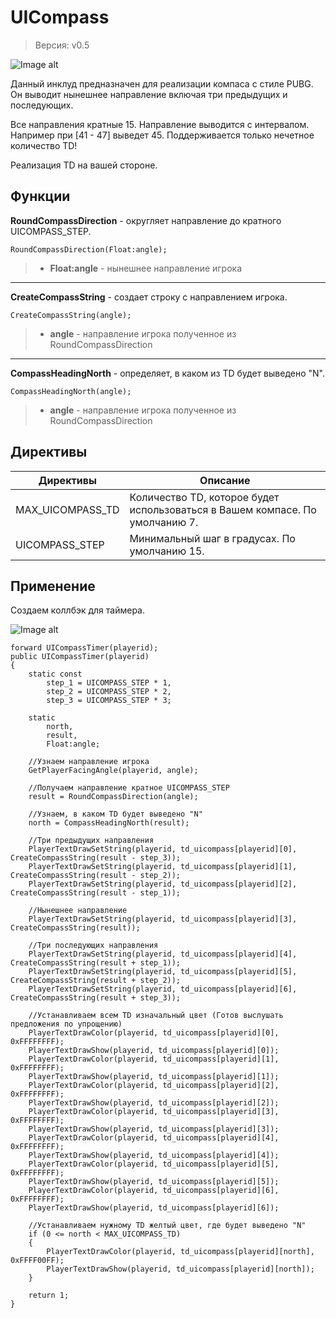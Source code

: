 # UICompass 

> Версия: v0.5

![Image alt](http://tscars.narod.ru/p-w/new/N.png)

Данный инклуд предназначен для реализации компаса с стиле PUBG. Он выводит нынешнее направление включая три предыдущих и последующих. 

Все направления кратные 15. Направление выводится с интервалом. Например при [41 - 47] выведет 45. Поддерживается только нечетное количество TD!

Реализация TD на вашей стороне.

Функции
---------

**RoundCompassDirection** - округляет направление до кратного UICOMPASS_STEP.

```pawn
RoundCompassDirection(Float:angle);
```

> * **Float:angle** - нынешнее направление игрока

---------

**CreateCompassString** - создает строку с направлением игрока.

```pawn
CreateCompassString(angle);
```

> * **angle** - направление игрока полученное из RoundCompassDirection

---------

**CompassHeadingNorth** - определяет, в каком из TD будет выведено "N".

```pawn
CompassHeadingNorth(angle);
```

> * **angle** - направление игрока полученное из RoundCompassDirection

Директивы
---------

| Директивы | Описание | 
| ------------- |------------------|
| MAX_UICOMPASS_TD | Количество TD, которое будет использоваться в Вашем компасе. По умолчанию 7. |
| UICOMPASS_STEP | Минимальный шаг в градусах. По умолчанию 15. |

Применение
---------

Создаем коллбэк для таймера.

![Image alt](http://tscars.narod.ru/p-w/new/compass.png)

```pawn
forward UICompassTimer(playerid);
public UICompassTimer(playerid)
{
    static const
        step_1 = UICOMPASS_STEP * 1,
        step_2 = UICOMPASS_STEP * 2,
        step_3 = UICOMPASS_STEP * 3;
        
    static
        north,
        result,
        Float:angle;

    //Узнаем направление игрока
    GetPlayerFacingAngle(playerid, angle);

    //Получаем направление кратное UICOMPASS_STEP
    result = RoundCompassDirection(angle);

    //Узнаем, в каком TD будет выведено "N"
    north = CompassHeadingNorth(result);

    //Три предыдущих направления
    PlayerTextDrawSetString(playerid, td_uicompass[playerid][0], CreateCompassString(result - step_3));
    PlayerTextDrawSetString(playerid, td_uicompass[playerid][1], CreateCompassString(result - step_2));
    PlayerTextDrawSetString(playerid, td_uicompass[playerid][2], CreateCompassString(result - step_1));

    //Нынешнее направление
    PlayerTextDrawSetString(playerid, td_uicompass[playerid][3], CreateCompassString(result));

    //Три последующих направления
    PlayerTextDrawSetString(playerid, td_uicompass[playerid][4], CreateCompassString(result + step_1));
    PlayerTextDrawSetString(playerid, td_uicompass[playerid][5], CreateCompassString(result + step_2));
    PlayerTextDrawSetString(playerid, td_uicompass[playerid][6], CreateCompassString(result + step_3));

    //Устанавливаем всем TD изначальный цвет (Готов выслушать предложения по упрощению)
    PlayerTextDrawColor(playerid, td_uicompass[playerid][0], 0xFFFFFFFF);
    PlayerTextDrawShow(playerid, td_uicompass[playerid][0]);
    PlayerTextDrawColor(playerid, td_uicompass[playerid][1], 0xFFFFFFFF);
    PlayerTextDrawShow(playerid, td_uicompass[playerid][1]);
    PlayerTextDrawColor(playerid, td_uicompass[playerid][2], 0xFFFFFFFF);
    PlayerTextDrawShow(playerid, td_uicompass[playerid][2]);
    PlayerTextDrawColor(playerid, td_uicompass[playerid][3], 0xFFFFFFFF);
    PlayerTextDrawShow(playerid, td_uicompass[playerid][3]);
    PlayerTextDrawColor(playerid, td_uicompass[playerid][4], 0xFFFFFFFF);
    PlayerTextDrawShow(playerid, td_uicompass[playerid][4]);
    PlayerTextDrawColor(playerid, td_uicompass[playerid][5], 0xFFFFFFFF);
    PlayerTextDrawShow(playerid, td_uicompass[playerid][5]);
    PlayerTextDrawColor(playerid, td_uicompass[playerid][6], 0xFFFFFFFF);
    PlayerTextDrawShow(playerid, td_uicompass[playerid][6]);
    
    //Устанавливаем нужному TD желтый цвет, где будет выведено "N"
    if (0 <= north < MAX_UICOMPASS_TD)
    {
        PlayerTextDrawColor(playerid, td_uicompass[playerid][north], 0xFFFF00FF);
        PlayerTextDrawShow(playerid, td_uicompass[playerid][north]);
    }

    return 1;
}
```
